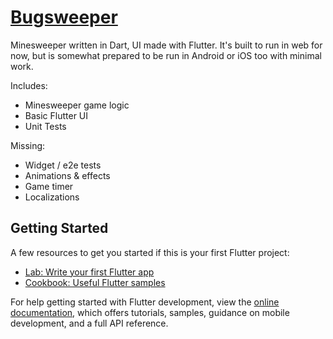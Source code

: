 # [Bugsweeper](https://flutter-bugsweeper.netlify.app/)

Minesweeper written in Dart, UI made with Flutter. It's built to run in web for now, but is somewhat prepared to be run in Android or iOS too with minimal work.

Includes:
* Minesweeper game logic
* Basic Flutter UI 
* Unit Tests

Missing:
* Widget / e2e tests
* Animations & effects
* Game timer
* Localizations

## Getting Started

A few resources to get you started if this is your first Flutter project:

- [Lab: Write your first Flutter app](https://docs.flutter.dev/get-started/codelab)
- [Cookbook: Useful Flutter samples](https://docs.flutter.dev/cookbook)

For help getting started with Flutter development, view the
[online documentation](https://docs.flutter.dev/), which offers tutorials,
samples, guidance on mobile development, and a full API reference.
